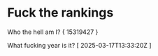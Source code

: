 # Fuck the rankings

Who the hell am I?
{ 15319427 }

What fucking year is it?
[ 2025-03-17T13:33:20Z ]
